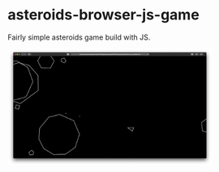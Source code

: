 # asteroids-browser-js-game

Fairly simple asteroids game build with JS.

<img src="screen.png" width="80%">
